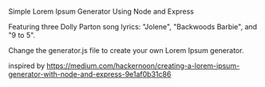 Simple Lorem Ipsum Generator Using Node and Express

Featuring three Dolly Parton song lyrics: "Jolene", "Backwoods Barbie", and "9 to 5".

Change the generator.js file to create your own Lorem Ipsum generator.

inspired by https://medium.com/hackernoon/creating-a-lorem-ipsum-generator-with-node-and-express-9e1af0b31c86
